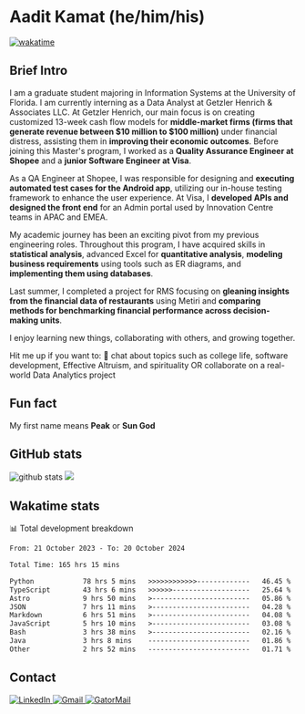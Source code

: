 # Aadit Kamat (he/him/his)

[![wakatime](https://wakatime.com/badge/user/e53f9d16-54c4-4175-b42d-22cc79a5ec8a.svg)](https://wakatime.com/@e53f9d16-54c4-4175-b42d-22cc79a5ec8a)

## Brief Intro
I am a graduate student majoring in Information Systems at the University of Florida. I am currently interning as a Data Analyst at Getzler Henrich & Associates LLC. At Getzler Henrich, our main focus is on creating customized 13-week cash flow models for **middle-market firms (firms that generate revenue between $10 million to $100 million)** under financial distress, assisting them in **improving their economic outcomes**. Before joining this Master's program, I worked as a **Quality Assurance Engineer at Shopee** and a **junior Software Engineer at Visa**. 

As a QA Engineer at Shopee, I was responsible for designing and **executing automated test cases for the Android app**, utilizing our in-house testing framework to enhance the user experience. At Visa, I **developed APIs and designed the front end** for an Admin portal used by Innovation Centre teams in APAC and EMEA.

My academic journey has been an exciting pivot from my previous engineering roles. Throughout this program, I have acquired skills in **statistical analysis**, advanced Excel for **quantitative analysis**, **modeling business requirements** using tools such as ER diagrams, and **implementing them using databases**.

Last summer, I completed a project for RMS focusing on **gleaning insights from the financial data of restaurants** using Metiri and **comparing methods for benchmarking financial performance across decision-making units**. 

I enjoy learning new things, collaborating with others, and growing together.

Hit me up if you want to:
💬 chat about topics such as college life, software development, Effective Altruism, and spirituality OR collaborate on a real-world Data Analytics project

## Fun fact
My first name means **Peak** or **Sun God**

## GitHub stats
<div>
<img src="https://github-profile-trophy.vercel.app/?username=aaditkamat&theme=onedark" alt="github stats" /> 
<img src="https://github-readme-streak-stats.herokuapp.com/?user=aaditkamat&theme=react" />
</div>

## Wakatime stats
📊 Total development breakdown
<!--START_SECTION:waka-->

```txt
From: 21 October 2023 - To: 20 October 2024

Total Time: 165 hrs 15 mins

Python            78 hrs 5 mins   >>>>>>>>>>>>-------------   46.45 %
TypeScript        43 hrs 6 mins   >>>>>>-------------------   25.64 %
Astro             9 hrs 50 mins   >------------------------   05.86 %
JSON              7 hrs 11 mins   >------------------------   04.28 %
Markdown          6 hrs 51 mins   >------------------------   04.08 %
JavaScript        5 hrs 10 mins   >------------------------   03.08 %
Bash              3 hrs 38 mins   >------------------------   02.16 %
Java              3 hrs 8 mins    -------------------------   01.86 %
Other             2 hrs 52 mins   -------------------------   01.71 %
```

<!--END_SECTION:waka-->
## Contact
<p>
<a href="https://www.linkedin.com/in/aaditkamat">
		<img alt="LinkedIn" src="https://img.shields.io/badge/LinkedIn-0077B5?style=for-the-badge&logo=linkedin&logoColor=white" />
</a>
<a href="mailto:playful_gambit0f@icloud.com">
   <img alt="Gmail" src="https://img.shields.io/badge/Gmail-D14836?style=for-the-badge&logo=gmail&logoColor=white"/>
</a>
<a href="mailto:aadit.kamat@ufl.edu">
   <img alt="GatorMail" src="https://img.shields.io/badge/Microsoft_Outlook-0078D4?style=for-the-badge&logo=microsoft-outlook&logoColor=white"/>
</a>
</p>



